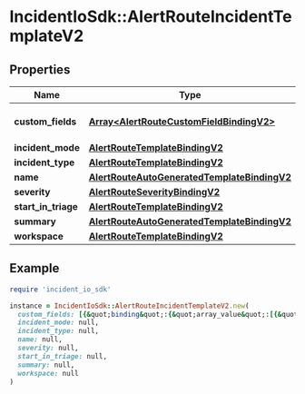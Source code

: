 # IncidentIoSdk::AlertRouteIncidentTemplateV2

## Properties

| Name | Type | Description | Notes |
| ---- | ---- | ----------- | ----- |
| **custom_fields** | [**Array&lt;AlertRouteCustomFieldBindingV2&gt;**](AlertRouteCustomFieldBindingV2.md) | Custom fields configuration | [optional] |
| **incident_mode** | [**AlertRouteTemplateBindingV2**](AlertRouteTemplateBindingV2.md) |  | [optional] |
| **incident_type** | [**AlertRouteTemplateBindingV2**](AlertRouteTemplateBindingV2.md) |  | [optional] |
| **name** | [**AlertRouteAutoGeneratedTemplateBindingV2**](AlertRouteAutoGeneratedTemplateBindingV2.md) |  |  |
| **severity** | [**AlertRouteSeverityBindingV2**](AlertRouteSeverityBindingV2.md) |  | [optional] |
| **start_in_triage** | [**AlertRouteTemplateBindingV2**](AlertRouteTemplateBindingV2.md) |  | [optional] |
| **summary** | [**AlertRouteAutoGeneratedTemplateBindingV2**](AlertRouteAutoGeneratedTemplateBindingV2.md) |  | [optional] |
| **workspace** | [**AlertRouteTemplateBindingV2**](AlertRouteTemplateBindingV2.md) |  | [optional] |

## Example

```ruby
require 'incident_io_sdk'

instance = IncidentIoSdk::AlertRouteIncidentTemplateV2.new(
  custom_fields: [{&quot;binding&quot;:{&quot;array_value&quot;:[{&quot;label&quot;:&quot;Lawrence Jones&quot;,&quot;literal&quot;:&quot;SEV123&quot;,&quot;reference&quot;:&quot;incident.severity&quot;}],&quot;value&quot;:{&quot;label&quot;:&quot;Lawrence Jones&quot;,&quot;literal&quot;:&quot;SEV123&quot;,&quot;reference&quot;:&quot;incident.severity&quot;}},&quot;custom_field_id&quot;:&quot;01FCNDV6P870EA6S7TK1DSYDG0&quot;,&quot;merge_strategy&quot;:&quot;append&quot;}],
  incident_mode: null,
  incident_type: null,
  name: null,
  severity: null,
  start_in_triage: null,
  summary: null,
  workspace: null
)
```

